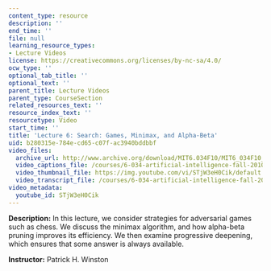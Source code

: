 ```yaml
---
content_type: resource
description: ''
end_time: ''
file: null
learning_resource_types:
- Lecture Videos
license: https://creativecommons.org/licenses/by-nc-sa/4.0/
ocw_type: ''
optional_tab_title: ''
optional_text: ''
parent_title: Lecture Videos
parent_type: CourseSection
related_resources_text: ''
resource_index_text: ''
resourcetype: Video
start_time: ''
title: 'Lecture 6: Search: Games, Minimax, and Alpha-Beta'
uid: b280315e-784e-cd65-c07f-ac3940bddbbf
video_files:
  archive_url: http://www.archive.org/download/MIT6.034F10/MIT6_034F10_lec06_300k.mp4
  video_captions_file: /courses/6-034-artificial-intelligence-fall-2010/1b5991c5626d56c7ad58473068a82b20_STjW3eH0Cik.vtt
  video_thumbnail_file: https://img.youtube.com/vi/STjW3eH0Cik/default.jpg
  video_transcript_file: /courses/6-034-artificial-intelligence-fall-2010/7524b662aa86938e45c10c74d3a1ad41_STjW3eH0Cik.pdf
video_metadata:
  youtube_id: STjW3eH0Cik
---
```


**Description:** In this lecture, we consider strategies for adversarial games such as chess. We discuss the minimax algorithm, and how alpha-beta pruning improves its efficiency. We then examine progressive deepening, which ensures that some answer is always available.

**Instructor:** Patrick H. Winston

